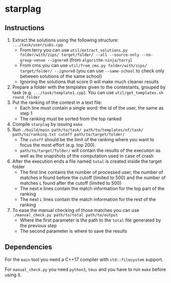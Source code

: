 # starplag

## Instructions

1. Extract the solutions using the following structure: `.../task/user/subs.cpp`
    - From terry you can use `util/extract_solutions.py folder/with/zips/ target/folder/ --all --source-only --no-group-venue --ignore0` (from `algorithm-ninja/terry`)
    - From cms you can use `util/from_cms.py folder/with/zips/ target/folder/ --ignore0` (you can use `--same-school` to check only between solutions of the same school)
    - Ignoring the solutions that score 0 will make much cleaner results
2. Prepare a folder with the templates given to the contestants, grouped by task (e.g. `.../task/template1.cpp`). You can use `util/get_templates.sh round_folder`
3. Put the ranking of the contest in a text file:
    - Each line must contain a single word: the id of the user, the same as step 1
    - The ranking must be sorted from the top ranked
4. Compile `starplag` by issuing `make`
5. Run `./build/main path/to/task/ path/to/templates/of/task/ path/to/ranking.txt cutoff path/to/target/folder/`
    - The `cutoff` should be the limit of the ranking where you want to focus the most effort (e.g. top 200).
    - `path/to/target/folder/` will contain the results of the execution as well as the snapshots of the computation used in case of crash
6. After the execution ends a file named `total` is created inside the target folder
    - The first line contains the number of processed user, the number of matches `H` found before the cutoff (limited to 500) and the number of matches `L` found after the cutoff (limited to 500)
    - The next `H` lines contain the match information for the top part of the ranking
    - The next `L` lines contain the match information for the rest of the ranking
7. To ease the manual checking of those matches you can use `./manual_check.py path/to/total path/to/output`
    - Where the first parameter is the path to the `total` file generated by the previous step
    - The second parameter is where to save the results

## Dependencies

For the `main` tool you need a C++17 compiler with `std::filesystem` support.

For `manual_check.py` you need `python3`, `tmux` and you have to run `make` before using it.
